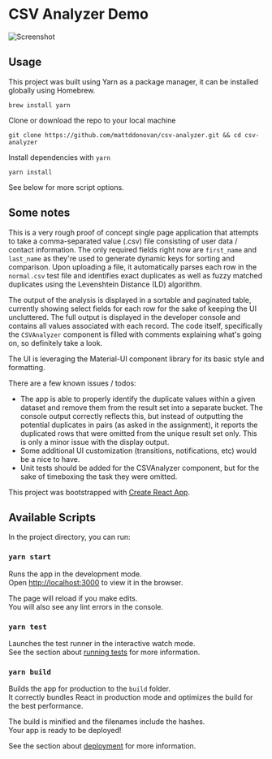# CSV Analyzer Demo
![Screenshot](https://i.imgur.com/R1ZgauZ.png)

## Usage
This project was built using Yarn as a package manager, it can be installed globally using Homebrew. 
```
brew install yarn
```
Clone or download the repo to your local machine

```
git clone https://github.com/mattddonovan/csv-analyzer.git && cd csv-analyzer
```

Install dependencies with `yarn`
```
yarn install
```

See below for more script options.


## Some notes
This is a very rough proof of concept single page application that attempts to take a comma-separated value (.csv) file
consisting of user data / contact information. The only required fields right now are `first_name` and `last_name` as they're 
used to generate dynamic keys for sorting and comparison. Upon uploading a file, it automatically parses each row in the `normal.csv`
test file and identifies exact duplicates as well as fuzzy matched duplicates using the Levenshtein Distance (LD) algorithm.

The output of the analysis is displayed in a sortable and paginated table, currently showing select fields for each row for the sake of keeping the UI uncluttered. The full output is displayed in the developer console and contains all values associated with each record. The code itself, specifically the `CSVAnalyzer` component is filled with comments explaining what's going on, so definitely take a look.

The UI is leveraging the Material-UI component library for its basic style and formatting.

There are a few known issues / todos:
* The app is able to properly identify the duplicate values within a given dataset and remove them from the result set into a separate bucket. The console output correctly reflects this, but instead of outputting the potential duplicates in pairs (as asked in the assignment), it reports the duplicated rows that were omitted from the unique result set only. This is only a minor issue with the display output.
* Some additional UI customization (transitions, notifications, etc) would be a nice to have.
* Unit tests should be added for the CSVAnalyzer component, but for the sake of timeboxing the task they were omitted.



This project was bootstrapped with [Create React App](https://github.com/facebook/create-react-app).

## Available Scripts

In the project directory, you can run:

### `yarn start`

Runs the app in the development mode.<br>
Open [http://localhost:3000](http://localhost:3000) to view it in the browser.

The page will reload if you make edits.<br>
You will also see any lint errors in the console.

### `yarn test`

Launches the test runner in the interactive watch mode.<br>
See the section about [running tests](https://facebook.github.io/create-react-app/docs/running-tests) for more information.

### `yarn build`

Builds the app for production to the `build` folder.<br>
It correctly bundles React in production mode and optimizes the build for the best performance.

The build is minified and the filenames include the hashes.<br>
Your app is ready to be deployed!

See the section about [deployment](https://facebook.github.io/create-react-app/docs/deployment) for more information.
